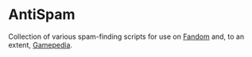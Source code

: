 # AntiSpam
Collection of various spam-finding scripts for use on [Fandom](https://c.fandom.com) and, to an extent, [Gamepedia](https://help.gamepedia.com).

